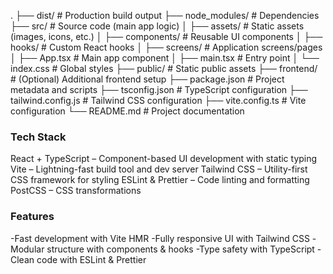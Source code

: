 .
├── dist/                 # Production build output
├── node_modules/         # Dependencies
├── src/                  # Source code (main app logic)
│   ├── assets/           # Static assets (images, icons, etc.)
│   ├── components/       # Reusable UI components
│   ├── hooks/            # Custom React hooks
│   ├── screens/          # Application screens/pages
│   ├── App.tsx           # Main app component
│   ├── main.tsx          # Entry point
│   └── index.css         # Global styles
├── public/               # Static public assets
├── frontend/             # (Optional) Additional frontend setup
├── package.json          # Project metadata and scripts
├── tsconfig.json         # TypeScript configuration
├── tailwind.config.js    # Tailwind CSS configuration
├── vite.config.ts        # Vite configuration
└── README.md             # Project documentation

### Tech Stack
React + TypeScript – Component-based UI development with static typing
Vite – Lightning-fast build tool and dev server
Tailwind CSS – Utility-first CSS framework for styling
ESLint & Prettier – Code linting and formatting
PostCSS – CSS transformations

### Features
-Fast development with Vite HMR
-Fully responsive UI with Tailwind CSS
-Modular structure with components & hooks
-Type safety with TypeScript
-Clean code with ESLint & Prettier
